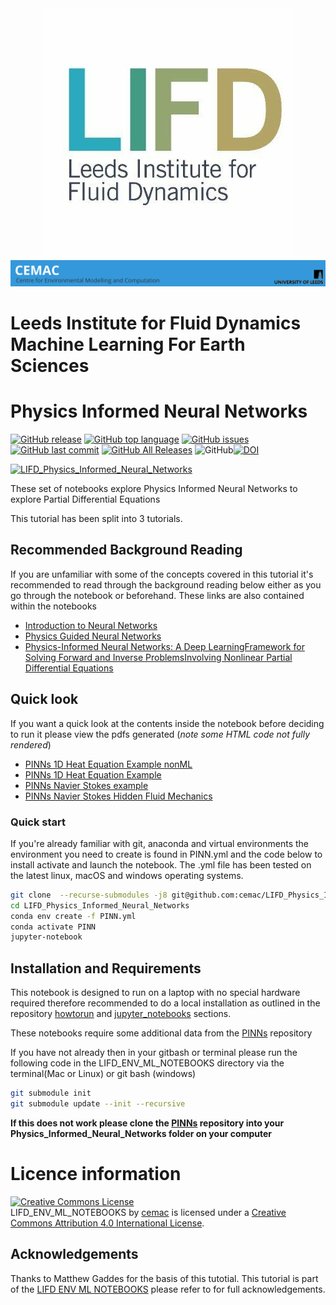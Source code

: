 <div align="center">
<img src="https://github.com/cemac/LIFD_ENV_ML_NOTEBOOKS/blob/main/images/LIFDlogo.png"></a>
<a href="https://www.cemac.leeds.ac.uk/">
  <img src="https://github.com/cemac/cemac_generic/blob/master/Images/cemac.png"></a>
  <br>
</div>

# Leeds Institute for Fluid Dynamics Machine Learning For Earth Sciences #

# Physics Informed Neural Networks


[![GitHub release](https://img.shields.io/github/release/cemac/LIFD_ENV_ML_NOTEBOOKS.svg)](https://github.com/cemac/LIFD_ENV_ML_NOTEBOOKS/releases)  [![GitHub top language](https://img.shields.io/github/languages/top/cemac/LIFD_Physics_Informed_Neural_Networks.svg)](https://github.com/cemac/LIFD_Physics_Informed_Neural_Networks) [![GitHub issues](https://img.shields.io/github/issues/cemac/LIFD_Physics_Informed_Neural_Networks.svg)](https://github.com/cemac/LIFD_Physics_Informed_Neural_Networks/issues) [![GitHub last commit](https://img.shields.io/github/last-commit/cemac/LIFD_Physics_Informed_Neural_Networks.svg)](https://github.com/cemac/LIFD_Physics_Informed_Neural_Networks/commits/master) [![GitHub All Releases](https://img.shields.io/github/downloads/cemac/LIFD_Physics_Informed_Neural_Networks/total.svg)](https://github.com/cemac/LIFD_Physics_Informed_Neural_Networks/releases) ![GitHub](https://img.shields.io/github/license/cemac/LIFD_Physics_Informed_Neural_Networks.svg)[![DOI](https://zenodo.org/badge/366734586.svg)](https://zenodo.org/badge/latestdoi/366734586)

[![LIFD_Physics_Informed_Neural_Networks](https://github.com/cemac/LIFD_Physics_Informed_Neural_Networks/actions/workflows/python-package-conda.yml/badge.svg)](https://github.com/cemac/LIFD_Physics_Informed_Neural_Networks/actions/workflows/python-package-conda.yml)

These set of notebooks explore Physics Informed Neural Networks to explore Partial Differential Equations

This tutorial has been split into 3 tutorials.

## Recommended Background Reading

If you are unfamiliar with some of the concepts covered in this tutorial it's recommended to read through the background reading below either as you go through the notebook or beforehand. These links are also contained within the notebooks

* [Introduction to Neural Networks](https://victorzhou.com/blog/intro-to-neural-networks/)
* [Physics Guided Neural Networks](https://towardsdatascience.com/physics-guided-neural-networks-pgnns-8fe9dbad9414)
* [Physics-Informed Neural Networks:  A Deep LearningFramework for Solving Forward and Inverse ProblemsInvolving Nonlinear Partial Differential Equations](https://www.sciencedirect.com/science/article/pii/S0021999118307125)

## Quick look

If you want a quick look at the contents inside the notebook before deciding to run it please view the pdfs generated (*note some HTML code not fully rendered*)

* [PINNs 1D Heat Equation Example nonML](PINNs_1DHeatEquation_nonML.pdf)
* [PINNs 1D Heat Equation Example](PINNs_1DHeatEquationExample.pdf)
* [PINNs Navier Stokes example](PINNs_NavierStokes_example.pdf)
* [PINNs Navier Stokes Hidden Fluid Mechanics](https://github.com/cemac/LIFD_Physics_Informed_Neural_Networks/blob/main/PINNs_NavierStokes_HFM.ipynb)

### Quick start

If you're already familiar with git, anaconda and virtual environments the environment you need to create is found in PINN.yml and the code below to install activate and launch the notebook. The .yml file has been tested on the latest linux, macOS and windows operating systems.

```bash
git clone  --recurse-submodules -j8 git@github.com:cemac/LIFD_Physics_Informed_Neural_Networks.git
cd LIFD_Physics_Informed_Neural_Networks
conda env create -f PINN.yml
conda activate PINN
jupyter-notebook
```


## Installation and Requirements

This notebook is designed to run on a laptop with no special hardware required therefore recommended to do a local installation as outlined in the repository [howtorun](https://github.com/cemac/LIFD_ENV_ML_NOTEBOOKS/blob/main/howtorun.md) and [jupyter_notebooks](https://github.com/cemac/LIFD_ENV_ML_NOTEBOOKS/blob/main/jupyter_notebooks.md) sections.


These notebooks require some additional data from the [PINNs](https://github.com/maziarraissi/PINNs) repository

If you have not already then in your gitbash or terminal please run the following code in the LIFD_ENV_ML_NOTEBOOKS directory via the terminal(Mac or Linux)  or git bash (windows)

```bash
git submodule init
git submodule update --init --recursive
```

**If this does not work please clone the [PINNs](https://github.com/maziarraissi/PINNs) repository into your Physics_Informed_Neural_Networks folder on your computer**


# Licence information #

<a rel="license" href="http://creativecommons.org/licenses/by/4.0/"><img alt="Creative Commons License" style="border-width:0" src="https://i.creativecommons.org/l/by/4.0/88x31.png" /></a><br /><span xmlns:dct="http://purl.org/dc/terms/" property="dct:title">LIFD_ENV_ML_NOTEBOOKS</span> by <a xmlns:cc="http://creativecommons.org/ns#" href="http://cemac.leeds.ac.uk/" property="cc:attributionName" rel="cc:attributionURL">cemac</a> is licensed under a <a rel="license" href="http://creativecommons.org/licenses/by/4.0/">Creative Commons Attribution 4.0 International License</a>.

## Acknowledgements

Thanks to Matthew Gaddes for the basis of this tutotial. This tutorial is part of the [LIFD ENV ML NOTEBOOKS](https://github.com/cemac/LIFD_ENV_ML_NOTEBOOKS) please refer to for full acknowledgements.
